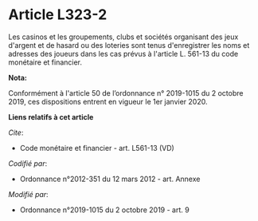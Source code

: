 # Article L323-2

Les casinos et les groupements, clubs et sociétés organisant des jeux d'argent et de hasard ou des loteries sont tenus
d'enregistrer les noms et adresses des joueurs dans les cas prévus à l'article L. 561-13 du code monétaire et financier.

**Nota:**

Conformément à l'article 50 de l’ordonnance n° 2019-1015 du 2 octobre 2019, ces dispositions entrent en vigueur le 1er
janvier 2020.

**Liens relatifs à cet article**

_Cite_:

  - Code monétaire et financier - art. L561-13 (VD)

_Codifié par_:

  - Ordonnance n°2012-351 du 12 mars 2012 - art. Annexe

_Modifié par_:

  - Ordonnance n°2019-1015 du 2 octobre 2019 - art. 9

